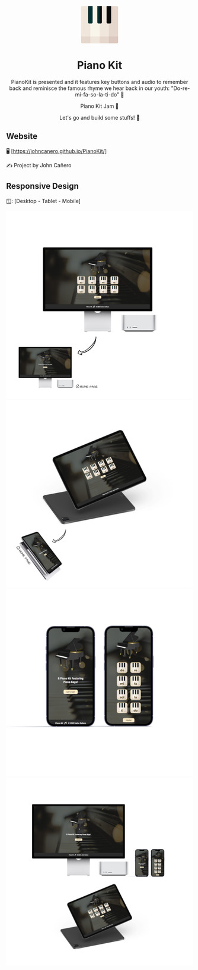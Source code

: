 <!-- markdownlint-configure-file {
  "MD013": {
    "code_blocks": false,
    "tables": false
  },
  "MD033": false,
  "MD041": false
} -->

<div align="center">
  <a href="https://johncanero.github.io/PianoKit/" target="_blank">
    <img alt="pianoIcon" height="100" src="/images/pianoIcon.png"/>
  </a>
</div>

<div align="center">

# Piano Kit

PianoKit is presented and it features key buttons and audio to remember back and
reminisce the famous rhyme we hear back in our youth: "Do-re-mi-fa-so-la-ti-do" 🎵

Piano Kit Jam 🎹

Let's go and build some stuffs! 🎨

</div>

## Website

🖥️ [https://johncanero.github.io/PianoKit/]

✍️ Project by John Cañero

## Responsive Design

🪟: [Desktop - Tablet - Mobile]

![Desktop View](images/desktopView-PianoKit.jpg)
![Tablet View](images/tabletView-PianoKit.jpg)
![Mobile VIew](images/mobileView-PianoKit.jpg)
![Responsive Views](images/allView-PianoKit.jpg)
